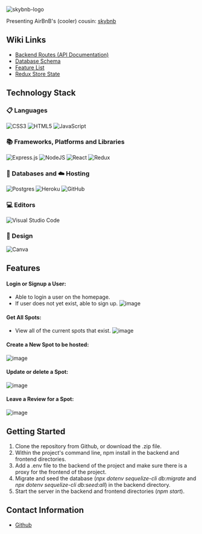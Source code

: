 ![skybnb-logo](https://i.imgur.com/yK6f0q5.jpg?width=1000&height=200)

Presenting AirBnB's (cooler) cousin: [skybnb](https://skybnb-superiorcousin.herokuapp.com/) 

## Wiki Links
- [Backend Routes (API Documentation)](https://github.com/arareabe/SKYBnB/tree/main/backend#readme)
- [Database Schema](https://github.com/arareabe/SKYBnB/tree/main/backend#readme)
- [Feature List](https://github.com/arareabe/SKYBnB/tree/main/backend#readme)
- [Redux Store State](https://github.com/arareabe/SKYBnB/tree/main/backend#readme)

## Technology Stack
### 📋 Languages
![CSS3](https://img.shields.io/badge/css3-%231572B6.svg?style=for-the-badge&logo=css3&logoColor=white)
![HTML5](https://img.shields.io/badge/html5-%23E34F26.svg?style=for-the-badge&logo=html5&logoColor=white)
![JavaScript](https://img.shields.io/badge/javascript-%23323330.svg?style=for-the-badge&logo=javascript&logoColor=%23F7DF1E)

### 📚 Frameworks, Platforms and Libraries
![Express.js](https://img.shields.io/badge/express.js-%23404d59.svg?style=for-the-badge&logo=express&logoColor=%2361DAFB)
![NodeJS](https://img.shields.io/badge/node.js-6DA55F?style=for-the-badge&logo=node.js&logoColor=white)
![React](https://img.shields.io/badge/react-%2320232a.svg?style=for-the-badge&logo=react&logoColor=%2361DAFB)
![Redux](https://img.shields.io/badge/redux-%23593d88.svg?style=for-the-badge&logo=redux&logoColor=white)

### 💾 Databases and ☁️ Hosting
![Postgres](https://img.shields.io/badge/postgres-%23316192.svg?style=for-the-badge&logo=postgresql&logoColor=white)
![Heroku](https://img.shields.io/badge/heroku-%23430098.svg?style=for-the-badge&logo=heroku&logoColor=white)
![GitHub](https://img.shields.io/badge/github-%23121011.svg?style=for-the-badge&logo=github&logoColor=white)

### 💻 Editors
![Visual Studio Code](https://img.shields.io/badge/Visual%20Studio%20Code-0078d7.svg?style=for-the-badge&logo=visual-studio-code&logoColor=white)

### 🎨 Design
![Canva](https://img.shields.io/badge/Canva-%2300C4CC.svg?style=for-the-badge&logo=Canva&logoColor=white)


## Features
#### Login or Signup a User: 
- Able to login a user on the homepage.
- If user does not yet exist, able to sign up.
![image](https://i.imgur.com/KiJPuwF.png)

#### Get All Spots:
- View all of the current spots that exist.
![image](https://i.imgur.com/R0F8gLb.png)

#### Create a New Spot to be hosted:
![image](https://i.imgur.com/X5QnjUO.png)

#### Update or delete a Spot:
![image](https://i.imgur.com/qyKKhvA.png)

#### Leave a Review for a Spot:
![image](https://i.imgur.com/ntx0yTf.png)

## Getting Started
1. Clone the repository from Github, or download the .zip file.
2. Within the project's command line, npm install in the backend and frontend directories.
3. Add a .env file to the backend of the project and make sure there is a proxy for the frontend of the project. 
4. Migrate and seed the database (*npx dotenv sequelize-cli db:migrate* and *npx dotenv sequelize-cli db:seed:all*) in the backend directory.
5. Start the server in the backend and frontend directories (*npm start*).

## Contact Information
- [Github](https://github.com/arareabe)

